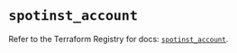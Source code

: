 # `spotinst_account`

Refer to the Terraform Registry for docs: [`spotinst_account`](https://registry.terraform.io/providers/spotinst/spotinst/1.188.1/docs/resources/account).
